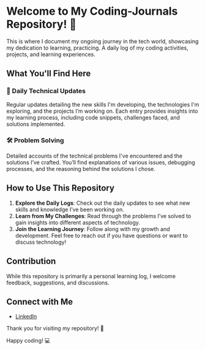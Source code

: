 
# Welcome to My Coding-Journals Repository! 🚀

This is where I document my ongoing journey in the tech world, showcasing my dedication to learning, practicing.
A daily log of my coding activities, projects, and learning experiences.

## What You'll Find Here

### 📅 Daily Technical Updates
Regular updates detailing the new skills I'm developing, the technologies I'm exploring, and the projects I’m working on. Each entry provides insights into my learning process, including code snippets, challenges faced, and solutions implemented.

### 🛠️ Problem Solving
Detailed accounts of the technical problems I've encountered and the solutions I’ve crafted. You’ll find explanations of various issues, debugging processes, and the reasoning behind the solutions I chose.


## How to Use This Repository

1. **Explore the Daily Logs**: Check out the daily updates to see what new skills and knowledge I’ve been working on.
2. **Learn from My Challenges**: Read through the problems I’ve solved to gain insights into different aspects of technology.
3. **Join the Learning Journey**: Follow along with my growth and development. Feel free to reach out if you have questions or want to discuss technology!

## Contribution

While this repository is primarily a personal learning log, I welcome feedback, suggestions, and discussions. 
## Connect with Me

- [LinkedIn](https://www.linkedin.com/in/dharaneedharan-v/)

Thank you for visiting my repository! 🚀

Happy coding! 💻
